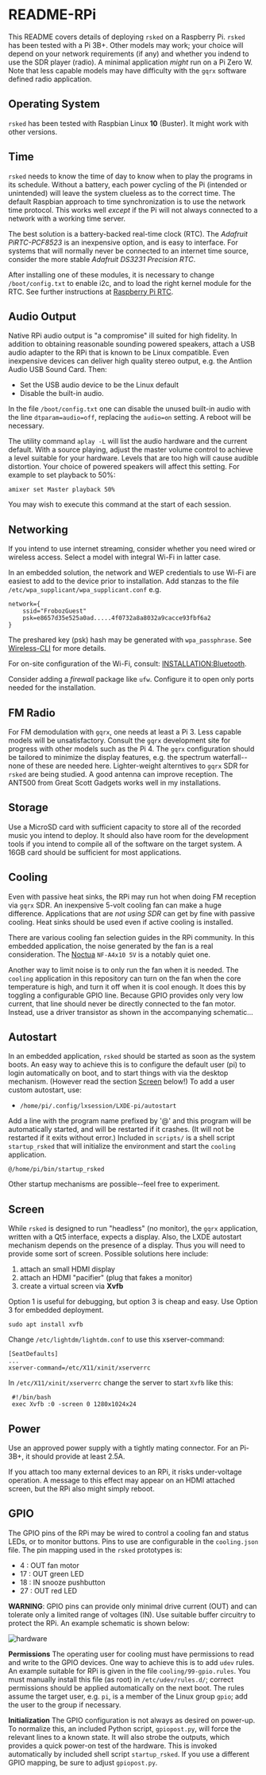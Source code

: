 # README-RPi

This README covers details of deploying `rsked` on a Raspberry Pi.
`rsked` has been tested with a Pi 3B+. Other models may work; your
choice will depend on your network requirements (if any) and whether
you indend to use the SDR player (radio). A minimal application 
*might* run on a Pi Zero W. Note that less capable models may have
difficulty with the `gqrx` software defined radio application.

## Operating System

`rsked` has been tested with Raspbian Linux **10** (Buster). It might
work with other versions. 


## Time

`rsked` needs to know the time of day to know when to play the
programs in its schedule.  Without a battery, each power cycling of
the Pi (intended or unintended) will leave the system clueless as to
the correct time.  The default Raspbian approach to time
synchronization is to use  the network time protocol. This works well
*except* if the Pi will not always connected to a network with a working
time server.

The best solution is a battery-backed real-time clock (RTC).
The *Adafruit PiRTC-PCF8523* is an inexpensive option, and is easy to
interface.  For systems that will normally never be connected to an
internet time source, consider the more stable 
*Adafruit DS3231 Precision RTC*.

After installing one of these modules, it is necessary to change
`/boot/config.txt` to enable i2c, and to load the right kernel module
for the RTC.  See further instructions at
[Raspberry Pi RTC](https://pimylifeup.com/raspberry-pi-rtc/).


## Audio Output

Native RPi audio output is "a compromise" ill suited for high
fidelity.  In addition to obtaining reasonable sounding powered
speakers, attach a USB audio adapter to the RPi that is known to be Linux
compatible. Even inexpensive devices can deliver high quality stereo
output,  e.g. the Antlion Audio USB Sound Card. Then:

- Set the USB audio device to be the Linux default
- Disable the built-in audio.

In the file `/boot/config.txt` one can disable the unused built-in
audio with the line `dtparam=audio=off`, replacing the `audio=on`
setting. A reboot will be necessary.

The utility command `aplay -L` will list the audio hardware and the
current default. With a source playing, adjust the master volume
control to achieve a level suitable for your hardware. Levels that are
too high will cause audible distortion. Your choice of powered speakers will
affect this setting. For example to set playback to 50%:

```
amixer set Master playback 50%
```

You may wish to execute this command at the start of each session.

## Networking

If you intend to use internet streaming, consider whether you
need wired or wireless access. Select a model with integral Wi-Fi
in latter case.

In an embedded solution, the network and WEP credentials to use
Wi-Fi are easiest to add to the device prior to installation. Add
stanzas to the file `/etc/wpa_supplicant/wpa_supplicant.conf`
e.g. 

```
network={
	ssid="FrobozGuest"
	psk=e8657d35e525a0ad.....4f0732a8a8032a9cacce93fbf6a2
}
```

The preshared key (psk) hash may be generated with `wpa_passphrase`. See
[Wireless-CLI](https://www.raspberrypi.org/documentation/configuration/wireless/wireless-cli.md)
for more details.

For on-site configuration of the Wi-Fi, consult:
[INSTALLATION:Bluetooth](INSTALLATION.md#Bluetooth).

Consider adding a *firewall* package like `ufw`. Configure it to
open only ports needed for the installation.

## FM Radio

For FM demodulation with `gqrx`, one needs at least a Pi 3.  Less
capable models will be unsatisfactory.  Consult the `gqrx` development
site for progress with other models such as the Pi 4.  The `gqrx`
configuration should be tailored to minimize the display features,
e.g. the spectrum waterfall--none of these are needed here.
Lighter-weight alterntives to `gqrx` SDR for `rsked` are being studied.
A good antenna can improve reception. The ANT500 from Great Scott Gadgets
works well in my installations.


## Storage

Use a MicroSD card with sufficient capacity to store all of the
recorded music you intend to deploy.   It should also have
room for the development tools if you intend to compile all of the
software on the target system.
A 16GB card should be sufficient for most applications.


## Cooling

Even with passive heat sinks, the RPi may run hot when doing FM
reception via `gqrx` SDR.  An inexpensive 5-volt cooling fan can make
a huge difference.  Applications that are *not using SDR* can get by
fine with passive cooling.  Heat sinks should be used even if active
cooling is installed.

There are various cooling fan selection guides
in the RPi community. In this embedded application, the noise
generated by the fan is a real consideration.  The
[Noctua](https://noctua.at/en/products/fan/nf-a4x10-5v)
`NF-A4x10 5V` is a notably quiet one.

Another way to limit noise is to only run the fan when it is needed.
The `cooling` application in this repository can turn on the fan when 
the core temperature is high, and turn it off when it is cool enough.
It does this by toggling a configurable GPIO line.
Because GPIO provides only very low current, that line should never be directly
connected to the fan motor. Instead, use a driver transistor
as shown in the accompanying schematic...


## Autostart

In an embedded application, `rsked` should be started as soon as the
system boots.  An easy way to achieve this is to configure the default
user (pi) to login automatically on boot, and to start things with via
the desktop mechanism. (However read the section [Screen](#Screen) below!)
To add a user custom autostart, use:

-  `/home/pi/.config/lxsession/LXDE-pi/autostart`

Add a line with the program name prefixed by '@' and this program will
be automatically started, and will be restarted if it crashes. (It
will not be restarted if it exits without error.)  Included in
`scripts/` is a shell script `startup_rsked` that will initialize the
environment and start the `cooling` application.

```
@/home/pi/bin/startup_rsked
```

Other startup mechanisms are possible--feel free to experiment.

## Screen

While `rsked` is designed to run "headless" (no monitor), the `gqrx`
application, written with a Qt5 interface, expects a display. 
Also, the LXDE autostart mechanism depends on the presence of a display.
Thus you will need to provide some sort of screen.
Possible solutions here include:

1. attach an small HDMI display
2. attach an HDMI "pacifier" (plug that fakes a monitor)
3. create a virtual screen via **Xvfb**

Option 1 is useful for debugging, but option 3 is cheap and easy.
Use Option 3 for embedded deployment.

```
sudo apt install xvfb
```

Change `/etc/lightdm/lightdm.conf` to use this xserver-command:
```
[SeatDefaults]
...
xserver-command=/etc/X11/xinit/xserverrc
```

In `/etc/X11/xinit/xserverrc` change the server to start
`Xvfb` like this:


```
 #!/bin/bash
 exec Xvfb :0 -screen 0 1280x1024x24
```


## Power

Use an approved power supply with a tightly mating connector.
For an Pi-3B+, it should provide at least 2.5A.

If you attach too many external devices to an RPi, it risks under-voltage
operation.  A message to this effect may appear on an HDMI attached screen,
but the RPi also might simply reboot.


## GPIO

The GPIO pins of the RPi may be wired to control a cooling fan
and status LEDs, or to monitor buttons.
Pins to use are configurable in the `cooling.json` file.
The pin mapping used in the `rsked` prototypes is:

- 4 : OUT fan motor 
- 17 : OUT green LED
- 18 : IN snooze pushbutton
- 27 : OUT red LED

**WARNING**: GPIO pins can provide only minimal drive current (OUT) and can
tolerate only a limited range of voltages (IN). Use suitable buffer
circuitry to protect the RPi. An example schematic is shown below:

![hardware]

[hardware]: hardware.png


**Permissions** The operating user for cooling must have permissions
to read and write to the GPIO devices. One way to achieve this is to
add `udev` rules.  An example suitable for RPi is given in the file
`cooling/99-gpio.rules`.  You must manually install this file (as root)
in `/etc/udev/rules.d/`; correct permissions should be applied
automatically on the next boot. The rules assume the target user, e.g.
`pi`, is a member of the Linux group `gpio`; add the user to the
group if necessary.

**Initialization** The GPIO configuration is not always as desired on
power-up.  To normalize this, an included Python script,
`gpiopost.py`, will force the relevant lines to a known state. It will
also strobe the outputs, which provides a quick power-on test of the
hardware. This is invoked automatically by included shell script
`startup_rsked`.  If you use a different GPIO mapping, be sure to
adjust `gpiopost.py`.
